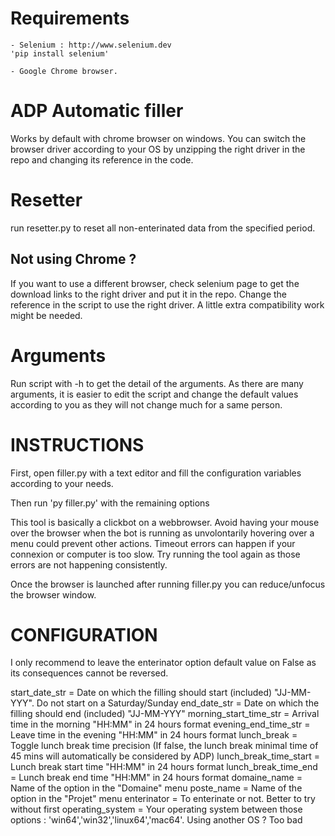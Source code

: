 # Requirements

    - Selenium : http://www.selenium.dev 
    'pip install selenium'
    
    - Google Chrome browser.

# ADP Automatic filler
Works by default with chrome browser on windows. You can switch the browser driver according to your OS 
by unzipping the right driver in the repo and changing its reference in the code. 

# Resetter

run resetter.py to reset all non-enterinated data from the specified period.

## Not using Chrome ?

If you want to use a different browser, check selenium page to get the download links to the right driver
and put it in the repo. Change the reference in the script to use the right driver. A little extra compatibility work might be needed.

# Arguments

Run script with -h to get the detail of the arguments. As there are many arguments, it is easier to edit the script
and change the default values according to you as they will not change much for a same person.

# INSTRUCTIONS

First, open filler.py with a text editor and fill the configuration variables according to your needs.

Then run 'py filler.py' with the remaining options

This tool is basically a clickbot on a webbrowser. Avoid having your mouse over the browser when the bot is running
as unvolontarily hovering over a menu could prevent other actions. Timeout errors can happen if your connexion
or computer is too slow. Try running the tool again as those errors are not happening consistently.

Once the browser is launched after running filler.py you can reduce/unfocus the browser window.

# CONFIGURATION

I only recommend to leave the enterinator option default value on False as its consequences cannot be reversed.

start_date_str =            Date on which the filling should start (included) "JJ-MM-YYY". Do not start on a Saturday/Sunday
end_date_str =              Date on which the filling should end (included) "JJ-MM-YYY"
morning_start_time_str =    Arrival time in the morning "HH:MM" in 24 hours format
evening_end_time_str =      Leave time in the evening "HH:MM" in 24 hours format
lunch_break =               Toggle lunch break time precision (If false, the lunch break minimal time of 45 mins will automatically be considered by ADP)
lunch_break_time_start =    Lunch break start time "HH:MM" in 24 hours format
lunch_break_time_end =      Lunch break end time "HH:MM" in 24 hours format
domaine_name =              Name of the option in the "Domaine" menu
poste_name =                Name of the option in the "Projet" menu
enterinator =               To enterinate or not. Better to try without first
operating_system =          Your operating system between those options : 'win64','win32','linux64','mac64'. Using another OS ? Too bad
